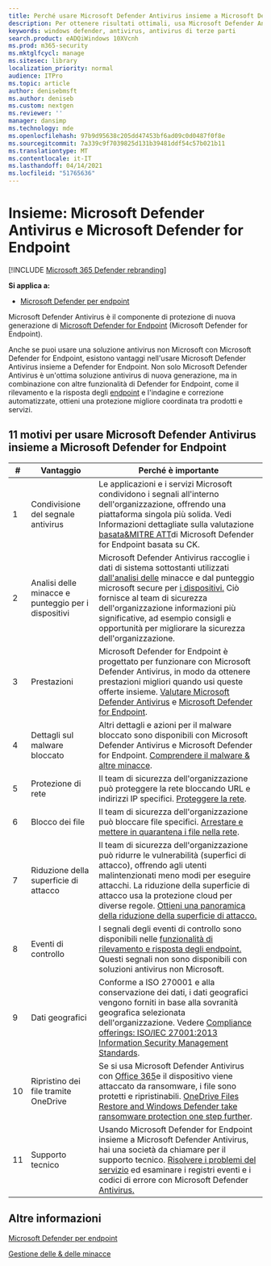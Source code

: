 ```yaml
---
title: Perché usare Microsoft Defender Antivirus insieme a Microsoft Defender for Endpoint
description: Per ottenere risultati ottimali, usa Microsoft Defender Antivirus insieme alle altre offerte Microsoft.
keywords: windows defender, antivirus, antivirus di terze parti
search.product: eADQiWindows 10XVcnh
ms.prod: m365-security
ms.mktglfcycl: manage
ms.sitesec: library
localization_priority: normal
audience: ITPro
ms.topic: article
author: denisebmsft
ms.author: deniseb
ms.custom: nextgen
ms.reviewer: ''
manager: dansimp
ms.technology: mde
ms.openlocfilehash: 97b9d95638c205dd47453bf6ad09c0d0487f0f8e
ms.sourcegitcommit: 7a339c9f7039825d131b39481ddf54c57b021b11
ms.translationtype: MT
ms.contentlocale: it-IT
ms.lasthandoff: 04/14/2021
ms.locfileid: "51765636"
---
```

# <a name="better-together-microsoft-defender-antivirus-and-microsoft-defender-for-endpoint"></a>Insieme: Microsoft Defender Antivirus e Microsoft Defender for Endpoint

[!INCLUDE [Microsoft 365 Defender rebranding](../../includes/microsoft-defender.md)]


**Si applica a:**

- [Microsoft Defender per endpoint](/microsoft-365/security/defender-endpoint)

Microsoft Defender Antivirus è il componente di protezione di nuova generazione di [Microsoft Defender for Endpoint](/microsoft-365/security/defender-endpoint/microsoft-defender-endpoint) (Microsoft Defender for Endpoint). 

Anche se puoi usare una soluzione antivirus non Microsoft con Microsoft Defender for Endpoint, esistono vantaggi nell'usare Microsoft Defender Antivirus insieme a Defender for Endpoint. Non solo Microsoft Defender Antivirus è un'ottima soluzione antivirus di nuova generazione, ma in combinazione con altre funzionalità di Defender for Endpoint, come il rilevamento e la risposta degli [endpoint](/microsoft-365/security/defender-endpoint/overview-endpoint-detection-response) e l'indagine e correzione automatizzate, [](/microsoft-365/security/defender-endpoint/automated-investigations)ottieni una protezione migliore coordinata tra prodotti e servizi. 

## <a name="11-reasons-to-use-microsoft-defender-antivirus-together-with-microsoft-defender-for-endpoint"></a>11 motivi per usare Microsoft Defender Antivirus insieme a Microsoft Defender for Endpoint

|# |Vantaggio  |Perché è importante |
|--|--|--|
|1|Condivisione del segnale antivirus |Le applicazioni e i servizi Microsoft condividono i segnali all'interno dell'organizzazione, offrendo una piattaforma singola più solida. Vedi Informazioni dettagliate sulla valutazione [basata&MITRE ATT](https://www.microsoft.com/security/blog/2018/12/03/insights-from-the-mitre-attack-based-evaluation-of-windows-defender-atp/)di Microsoft Defender for Endpoint basata su CK. |
|2|Analisi delle minacce e punteggio per i dispositivi |Microsoft Defender Antivirus raccoglie i dati di sistema sottostanti utilizzati [dall'analisi delle](/microsoft-365/security/defender-endpoint/threat-analytics) minacce e dal punteggio microsoft secure per [i dispositivi.](/microsoft-365/security/defender-endpoint/tvm-microsoft-secure-score-devices) Ciò fornisce al team di sicurezza dell'organizzazione informazioni più significative, ad esempio consigli e opportunità per migliorare la sicurezza dell'organizzazione. |
|3|Prestazioni |Microsoft Defender for Endpoint è progettato per funzionare con Microsoft Defender Antivirus, in modo da ottenere prestazioni migliori quando usi queste offerte insieme. [Valutare Microsoft Defender Antivirus](evaluate-microsoft-defender-antivirus.md) e [Microsoft Defender for Endpoint](/microsoft-365/security/defender-endpoint/evaluate-mde).|
|4 |Dettagli sul malware bloccato |Altri dettagli e azioni per il malware bloccato sono disponibili con Microsoft Defender Antivirus e Microsoft Defender for Endpoint. [Comprendere il malware & altre minacce](/windows/security/threat-protection/intelligence/understanding-malware).|
|5 |Protezione di rete |Il team di sicurezza dell'organizzazione può proteggere la rete bloccando URL e indirizzi IP specifici. [Proteggere la rete](/microsoft-365/security/defender-endpoint/network-protection).|
|6 |Blocco dei file |Il team di sicurezza dell'organizzazione può bloccare file specifici. [Arrestare e mettere in quarantena i file nella rete](/microsoft-365/security/defender-endpoint/respond-file-alerts#stop-and-quarantine-files-in-your-network).|
|7 |Riduzione della superficie di attacco |Il team di sicurezza dell'organizzazione può ridurre le vulnerabilità (superfici di attacco), offrendo agli utenti malintenzionati meno modi per eseguire attacchi. La riduzione della superficie di attacco usa la protezione cloud per diverse regole. [Ottieni una panoramica della riduzione della superficie di attacco.](/microsoft-365/security/defender-endpoint/overview-attack-surface-reduction)|
|8 |Eventi di controllo |I segnali degli eventi di controllo sono disponibili nelle [funzionalità di rilevamento e risposta degli endpoint.](/microsoft-365/security/defender-endpoint/overview-endpoint-detection-response) Questi segnali non sono disponibili con soluzioni antivirus non Microsoft. |
|9 |Dati geografici |Conforme a ISO 270001 e alla conservazione dei dati, i dati geografici vengono forniti in base alla sovranità geografica selezionata dell'organizzazione. Vedere [Compliance offerings: ISO/IEC 27001:2013 Information Security Management Standards](/microsoft-365/compliance/offering-iso-27001). |
|10  |Ripristino dei file tramite OneDrive |Se si usa Microsoft Defender Antivirus con [Office 365](/Office365/Enterprise)e il dispositivo viene attaccato da ransomware, i file sono protetti e ripristinabili. [OneDrive Files Restore and Windows Defender take ransomware protection one step further](https://techcommunity.microsoft.com/t5/Microsoft-OneDrive-Blog/OneDrive-Files-Restore-and-Windows-Defender-takes-ransomware/ba-p/188001).|
|11 |Supporto tecnico |Usando Microsoft Defender for Endpoint insieme a Microsoft Defender Antivirus, hai una società da chiamare per il supporto tecnico. [Risolvere i problemi del servizio](/microsoft-365/security/defender-endpoint/troubleshoot-mde) ed esaminare i registri eventi e i codici di errore con Microsoft Defender [Antivirus.](troubleshoot-microsoft-defender-antivirus.md) |


## <a name="learn-more"></a>Altre informazioni

[Microsoft Defender per endpoint](/microsoft-365/security/defender-endpoint/microsoft-defender-endpoint)

[Gestione delle & delle minacce](/microsoft-365/security/defender-endpoint/next-gen-threat-and-vuln-mgt)